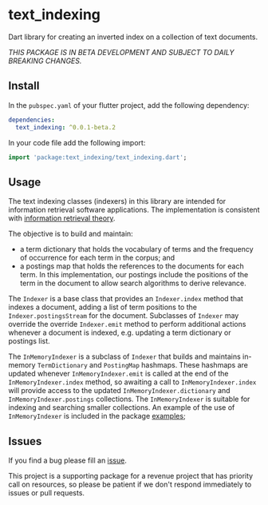 <!-- 
BSD 3-Clause License
Copyright (c) 2022, GM Consult Pty Ltd
All rights reserved. 
-->

# text_indexing

Dart library for creating an inverted index on a collection of text documents.

*THIS PACKAGE IS IN BETA DEVELOPMENT AND SUBJECT TO DAILY BREAKING CHANGES.*

## Install

In the `pubspec.yaml` of your flutter project, add the following dependency:

```yaml
dependencies:
  text_indexing: ^0.0.1-beta.2
```

In your code file add the following import:

```dart
import 'package:text_indexing/text_indexing.dart';
```

## Usage

The text indexing classes (indexers) in this library are intended for information retrieval software applications. The implementation is consistent with [information retrieval theory](https://nlp.stanford.edu/IR-book/pdf/irbookonlinereading.pdf).

The objective is to build and maintain:
* a term dictionary that holds the vocabulary of terms and the frequency of occurrence for each term in the corpus; and
* a postings map that holds the references to the documents for each term. In this implementation, our postings include the positions of the term in the document to allow search algorithms to derive relevance.

The `Indexer` is a base class that provides an `Indexer.index` method that indexes a document, adding a list of term positions to the `Indexer.postingsStream` for the document.  Subclasses of `Indexer` may override the override `Indexer.emit` method to perform additional actions whenever a document is indexed, e.g. updating a term dictionary or postings list.

The `InMemoryIndexer` is a subclass of `Indexer` that builds and maintains in-memory `TermDictionary` and `PostingMap` hashmaps. These hashmaps are updated whenever `InMemoryIndexer.emit` is called at the end of the `InMemoryIndexer.index` method, so awaiting a call to `InMemoryIndexer.index` will provide access to the updated `InMemoryIndexer.dictionary` and
`InMemoryIndexer.postings` collections. The `InMemoryIndexer` is suitable for indexing and searching smaller collections. An example of the use of `InMemoryIndexer` is included in the package [examples](https://pub.dev/packages/text_indexing/example);

## Issues

If you find a bug please fill an [issue](https://github.com/GM-Consult-Pty-Ltd/text_indexing/issues).  

This project is a supporting package for a revenue project that has priority call on resources, so please be patient if we don't respond immediately to issues or pull requests.


